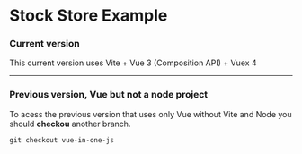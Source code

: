 # Stock Store Example

### Current version
This current version uses Vite + Vue 3 (Composition API) + Vuex 4

----
### Previous version, Vue but not a node project
To acess the previous version that uses only Vue without Vite and Node you should **checkou** another branch.

```
git checkout vue-in-one-js
